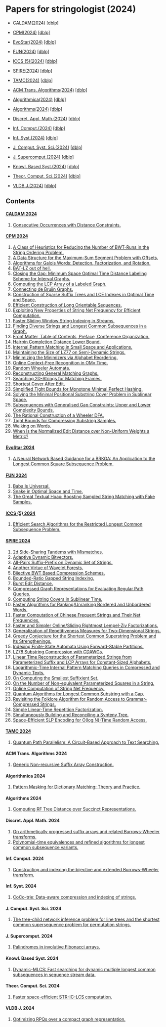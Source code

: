 # Papers for stringologist (2024)
  
- [CALDAM(2024)](#caldam-2024) [[dblp]](https://dblp.org/db/conf/caldam/caldam2024.html)  
- [CPM(2024)](#cpm-2024) [[dblp]](https://dblp.org/db/conf/cpm/cpm2024.html)  
- [EvoStar(2024)](#evostar-2024) [[dblp]](https://dblp.org/db/conf/evocop/evocop2024.html)  
- [FUN(2024)](#fun-2024) [[dblp]](https://dblp.org/db/conf/fun/fun2024.html)  
- [ICCS (5)(2024)](#iccs-(5)-2024) [[dblp]](https://dblp.org/db/conf/iccS/iccS2024-5.html)  
- [SPIRE(2024)](#spire-2024) [[dblp]](https://dblp.org/db/conf/spire/spire2024.html)  
- [TAMC(2024)](#tamc-2024) [[dblp]](https://dblp.org/db/conf/tamc/tamc2024.html)  
  
- [ACM Trans. Algorithms(2024)](#acm-trans-algorithms-2024) [[dblp]](https://dblp.org/db/journals/talg/talg20.html)  
- [Algorithmica(2024)](#algorithmica-2024) [[dblp]](https://dblp.org/db/journals/algorithmica/algorithmica86.html)  
- [Algorithms(2024)](#algorithms-2024) [[dblp]](https://dblp.org/db/journals/algorithms/algorithms17.html)  
- [Discret. Appl. Math.(2024)](#discret-appl-math-2024) [[dblp]](https://dblp.org/db/journals/dam/dam355.html)  
- [Inf. Comput.(2024)](#inf-comput-2024) [[dblp]](https://dblp.org/db/journals/iandc/iandc297.html)  
- [Inf. Syst.(2024)](#inf-syst-2024) [[dblp]](https://dblp.org/db/journals/is/is120.html)  
- [J. Comput. Syst. Sci.(2024)](#j-comput-syst-sci-2024) [[dblp]](https://dblp.org/db/journals/jcss/jcss144.html)  
- [J. Supercomput.(2024)](#j-supercomput-2024) [[dblp]](https://dblp.org/db/journals/tjs/tjs80.html)  
- [Knowl. Based Syst.(2024)](#knowl-based-syst-2024) [[dblp]](https://dblp.org/db/journals/kbs/kbs293.html)  
- [Theor. Comput. Sci.(2024)](#theor-comput-sci-2024) [[dblp]](https://dblp.org/db/journals/tcs/tcs1003.html)  
- [VLDB J.(2024)](#vldb-j-2024) [[dblp]](https://dblp.org/db/journals/vldb/vldb33.html)  
  
## Contents
#### [CALDAM 2024](https://dblp.org/db/conf/caldam/caldam2024.html)
  1. [Consecutive Occurrences with Distance Constraints.](https://doi.org/10.1007/978-3-031-52213-0_1)  
  
  
#### [CPM 2024](https://dblp.org/db/conf/cpm/cpm2024.html)
  1. [A Class of Heuristics for Reducing the Number of BWT-Runs in the String Ordering Problem.](https://doi.org/10.4230/LIPIcs.CPM.2024.7)  
  2. [A Data Structure for the Maximum-Sum Segment Problem with Offsets.](https://doi.org/10.4230/LIPIcs.CPM.2024.26)  
  3. [Algorithms for Galois Words: Detection, Factorization, and Rotation.](https://doi.org/10.4230/LIPIcs.CPM.2024.18)  
  4. [BAT-LZ out of hell.](https://doi.org/10.4230/LIPIcs.CPM.2024.21)  
  5. [Closing the Gap: Minimum Space Optimal Time Distance Labeling Scheme for Interval Graphs.](https://doi.org/10.4230/LIPIcs.CPM.2024.17)  
  6. [Computing the LCP Array of a Labeled Graph.](https://doi.org/10.4230/LIPIcs.CPM.2024.1)  
  7. [Connecting de Bruijn Graphs.](https://doi.org/10.4230/LIPIcs.CPM.2024.6)  
  8. [Construction of Sparse Suffix Trees and LCE Indexes in Optimal Time and Space.](https://doi.org/10.4230/LIPIcs.CPM.2024.20)  
  9. [Efficient Construction of Long Orientable Sequences.](https://doi.org/10.4230/LIPIcs.CPM.2024.15)  
  10. [Exploiting New Properties of String Net Frequency for Efficient Computation.](https://doi.org/10.4230/LIPIcs.CPM.2024.16)  
  11. [Faster Sliding Window String Indexing in Streams.](https://doi.org/10.4230/LIPIcs.CPM.2024.8)  
  12. [Finding Diverse Strings and Longest Common Subsequences in a Graph.](https://doi.org/10.4230/LIPIcs.CPM.2024.27)  
  13. [Front Matter, Table of Contents, Preface, Conference Organization.](https://doi.org/10.4230/LIPIcs.CPM.2024.0)  
  14. [Hairpin Completion Distance Lower Bound.](https://doi.org/10.4230/LIPIcs.CPM.2024.11)  
  15. [Internal Pattern Matching in Small Space and Applications.](https://doi.org/10.4230/LIPIcs.CPM.2024.4)  
  16. [Maintaining the Size of LZ77 on Semi-Dynamic Strings.](https://doi.org/10.4230/LIPIcs.CPM.2024.3)  
  17. [Minimizing the Minimizers via Alphabet Reordering.](https://doi.org/10.4230/LIPIcs.CPM.2024.28)  
  18. [Online Context-Free Recognition in OMv Time.](https://doi.org/10.4230/LIPIcs.CPM.2024.13)  
  19. [Random Wheeler Automata.](https://doi.org/10.4230/LIPIcs.CPM.2024.5)  
  20. [Reconstructing General Matching Graphs.](https://doi.org/10.4230/LIPIcs.CPM.2024.2)  
  21. [Searching 2D-Strings for Matching Frames.](https://doi.org/10.4230/LIPIcs.CPM.2024.10)  
  22. [Shortest Cover After Edit.](https://doi.org/10.4230/LIPIcs.CPM.2024.24)  
  23. [Simplified Tight Bounds for Monotone Minimal Perfect Hashing.](https://doi.org/10.4230/LIPIcs.CPM.2024.19)  
  24. [Solving the Minimal Positional Substring Cover Problem in Sublinear Space.](https://doi.org/10.4230/LIPIcs.CPM.2024.12)  
  25. [Subsequences with Generalised Gap Constraints: Upper and Lower Complexity Bounds.](https://doi.org/10.4230/LIPIcs.CPM.2024.22)  
  26. [The Rational Construction of a Wheeler DFA.](https://doi.org/10.4230/LIPIcs.CPM.2024.23)  
  27. [Tight Bounds for Compressing Substring Samples.](https://doi.org/10.4230/LIPIcs.CPM.2024.9)  
  28. [Walking on Words.](https://doi.org/10.4230/LIPIcs.CPM.2024.25)  
  29. [When Is the Normalized Edit Distance over Non-Uniform Weights a Metric?](https://doi.org/10.4230/LIPIcs.CPM.2024.14)  
  
  
#### [EvoStar 2024](https://dblp.org/db/conf/evocop/evocop2024.html)
  1. [A Neural Network Based Guidance for a BRKGA: An Application to the Longest Common Square Subsequence Problem.](https://doi.org/10.1007/978-3-031-57712-3_1)  
  
  
#### [FUN 2024](https://dblp.org/db/conf/fun/fun2024.html)
  1. [Baba Is Universal.](https://doi.org/10.4230/LIPIcs.FUN.2024.1)  
  2. [Snake in Optimal Space and Time.](https://doi.org/10.4230/LIPIcs.FUN.2024.3)  
  3. [The Great Textual Hoax: Boosting Sampled String Matching with Fake Samples.](https://doi.org/10.4230/LIPIcs.FUN.2024.13)  
  
  
#### [ICCS (5) 2024](https://dblp.org/db/conf/iccS/iccS2024-5.html)
  1. [Efficient Search Algorithms for the Restricted Longest Common Subsequence Problem.](https://doi.org/10.1007/978-3-031-63775-9_5)  
  
  
#### [SPIRE 2024](https://dblp.org/db/conf/spire/spire2024.html)
  1. [2d Side-Sharing Tandems with Mismatches.](https://doi.org/10.1007/978-3-031-72200-4_23)  
  2. [Adaptive Dynamic Bitvectors.](https://doi.org/10.1007/978-3-031-72200-4_16)  
  3. [All-Pairs Suffix-Prefix on Dynamic Set of Strings.](https://doi.org/10.1007/978-3-031-72200-4_15)  
  4. [Another Virtue of Wavelet Forests.](https://doi.org/10.1007/978-3-031-72200-4_14)  
  5. [Bijective BWT Based Compression Schemes.](https://doi.org/10.1007/978-3-031-72200-4_2)  
  6. [Bounded-Ratio Gapped String Indexing.](https://doi.org/10.1007/978-3-031-72200-4_9)  
  7. [Burst Edit Distance.](https://doi.org/10.1007/978-3-031-72200-4_4)  
  8. [Compressed Graph Representations for Evaluating Regular Path Queries.](https://doi.org/10.1007/978-3-031-72200-4_17)  
  9. [Computing String Covers in Sublinear Time.](https://doi.org/10.1007/978-3-031-72200-4_21)  
  10. [Faster Algorithms for Ranking/Unranking Bordered and Unbordered Words.](https://doi.org/10.1007/978-3-031-72200-4_20)  
  11. [Faster Computation of Chinese Frequent Strings and Their Net Frequencies.](https://doi.org/10.1007/978-3-031-72200-4_19)  
  12. [Faster and Simpler Online/Sliding Rightmost Lempel-Ziv Factorizations.](https://doi.org/10.1007/978-3-031-72200-4_24)  
  13. [Generalization of Repetitiveness Measures for Two-Dimensional Strings.](https://doi.org/10.1007/978-3-031-72200-4_5)  
  14. [Greedy Conjecture for the Shortest Common Superstring Problem and Its Strengthenings.](https://doi.org/10.1007/978-3-031-72200-4_18)  
  15. [Indexing Finite-State Automata Using Forward-Stable Partitions.](https://doi.org/10.1007/978-3-031-72200-4_3)  
  16. [LZ78 Substring Compression with CDAWGs.](https://doi.org/10.1007/978-3-031-72200-4_22)  
  17. [Linear Time Reconstruction of Parameterized Strings from Parameterized Suffix and LCP Arrays for Constant-Sized Alphabets.](https://doi.org/10.1007/978-3-031-72200-4_1)  
  18. [Logarithmic-Time Internal Pattern Matching Queries in Compressed and Dynamic Texts.](https://doi.org/10.1007/978-3-031-72200-4_8)  
  19. [On Computing the Smallest Suffixient Set.](https://doi.org/10.1007/978-3-031-72200-4_6)  
  20. [On the Number of Non-equivalent Parameterized Squares in a String.](https://doi.org/10.1007/978-3-031-72200-4_13)  
  21. [Online Computation of String Net Frequency.](https://doi.org/10.1007/978-3-031-72200-4_12)  
  22. [Quantum Algorithms for Longest Common Substring with a Gap.](https://doi.org/10.1007/978-3-031-72200-4_11)  
  23. [Revisiting the Folklore Algorithm for Random Access to Grammar-Compressed Strings.](https://doi.org/10.1007/978-3-031-72200-4_7)  
  24. [Simple Linear-Time Repetition Factorization.](https://doi.org/10.1007/978-3-031-72200-4_26)  
  25. [Simultaneously Building and Reconciling a Synteny Tree.](https://doi.org/10.1007/978-3-031-72200-4_10)  
  26. [Space-Efficient SLP Encoding for O(log N)-Time Random Access.](https://doi.org/10.1007/978-3-031-72200-4_25)  
  
  
#### [TAMC 2024](https://dblp.org/db/conf/tamc/tamc2024.html)
  1. [Quantum Path Parallelism: A Circuit-Based Approach to Text Searching.](https://doi.org/10.1007/978-981-97-2340-9_21)  
  
  
#### ACM Trans. Algorithms 2024  
  1. [Generic Non-recursive Suffix Array Construction.](https://doi.org/10.1145/3641854)  
  
#### Algorithmica 2024  
  1. [Pattern Masking for Dictionary Matching: Theory and Practice.](https://doi.org/10.1007/s00453-024-01213-8)  
  
#### Algorithms 2024  
  1. [Computing RF Tree Distance over Succinct Representations.](https://doi.org/10.3390/a17010015)  
  
#### Discret. Appl. Math. 2024  
  1. [On arithmetically progressed suffix arrays and related Burrows-Wheeler transforms.](https://doi.org/10.1016/j.dam.2024.04.009)  
  2. [Polynomial-time equivalences and refined algorithms for longest common subsequence variants.](https://doi.org/10.1016/j.dam.2024.04.006)  
  
#### Inf. Comput. 2024  
  1. [Constructing and indexing the bijective and extended Burrows-Wheeler transform.](https://doi.org/10.1016/j.ic.2024.105153)  
  
#### Inf. Syst. 2024  
  1. [CoCo-trie: Data-aware compression and indexing of strings.](https://doi.org/10.1016/j.is.2023.102316)  
  
#### J. Comput. Syst. Sci. 2024  
  1. [The tree-child network inference problem for line trees and the shortest common supersequence problem for permutation strings.](https://doi.org/10.1016/j.jcss.2024.103546)  
  
#### J. Supercomput. 2024  
  1. [Palindromes in involutive Fibonacci arrays.](https://doi.org/10.1007/s11227-024-06299-z)  
  
#### Knowl. Based Syst. 2024  
  1. [Dynamic-MLCS: Fast searching for dynamic multiple longest common subsequences in sequence stream data.](https://doi.org/10.1016/j.knosys.2024.111654)  
  
#### Theor. Comput. Sci. 2024  
  1. [Faster space-efficient STR-IC-LCS computation.](https://doi.org/10.1016/j.tcs.2024.114607)  
  
#### VLDB J. 2024  
  1. [Optimizing RPQs over a compact graph representation.](https://doi.org/10.1007/s00778-023-00811-2)  
  